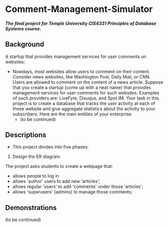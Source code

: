 # Comment-Management-Simulator
##### *The final project for Temple University CIS4331 Principles of Database Systems course.*

## Background
A startup that provides management services for user comments on websites:
* Nowdays, most websites allow users to comment on their content. Consider news websites, like Washington Post, Daily Mail, or CNN. Users are allowed to comment on the content of a news article. Suppose that you create a startup (come up with a neat name) that provides management services for user comments for such websites. Examples of such providers are: LiveFyre, Disuqus, and Spot.IM. Your task in this project is to create a database that tracks the user activity at each of these website and give aggregate statistics about the activity to your subscribers. Here are the main entities of your enterprise:
  * (to be continued)

## Descriptions
- This project divides into five phases:
1. Design the ER diagram.

The project asks students to create a webpage that:

- allows people to log in
- allows 'author' users to add new 'articles';
- allows regular 'users' to add 'comments' under those 'articles';
- allows 'superusers' (admins) to manage those comments;

## Demonstrations
(to be continued)
